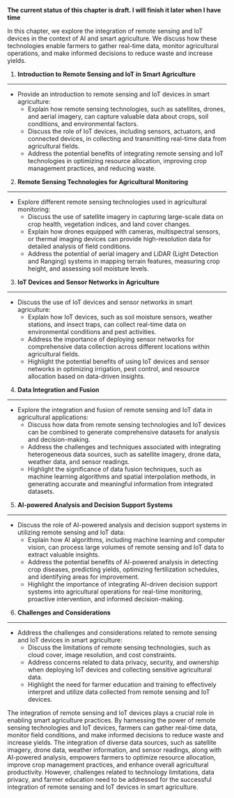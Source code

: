 **The current status of this chapter is draft. I will finish it later when I have time**

In this chapter, we explore the integration of remote sensing and IoT devices in the context of AI and smart agriculture. We discuss how these technologies enable farmers to gather real-time data, monitor agricultural operations, and make informed decisions to reduce waste and increase yields.

1. **Introduction to Remote Sensing and IoT in Smart Agriculture**
------------------------------------------------------------------

* Provide an introduction to remote sensing and IoT devices in smart agriculture:
  * Explain how remote sensing technologies, such as satellites, drones, and aerial imagery, can capture valuable data about crops, soil conditions, and environmental factors.
  * Discuss the role of IoT devices, including sensors, actuators, and connected devices, in collecting and transmitting real-time data from agricultural fields.
  * Address the potential benefits of integrating remote sensing and IoT technologies in optimizing resource allocation, improving crop management practices, and reducing waste.

2. **Remote Sensing Technologies for Agricultural Monitoring**
--------------------------------------------------------------

* Explore different remote sensing technologies used in agricultural monitoring:
  * Discuss the use of satellite imagery in capturing large-scale data on crop health, vegetation indices, and land cover changes.
  * Explain how drones equipped with cameras, multispectral sensors, or thermal imaging devices can provide high-resolution data for detailed analysis of field conditions.
  * Address the potential of aerial imagery and LiDAR (Light Detection and Ranging) systems in mapping terrain features, measuring crop height, and assessing soil moisture levels.

3. **IoT Devices and Sensor Networks in Agriculture**
-----------------------------------------------------

* Discuss the use of IoT devices and sensor networks in smart agriculture:
  * Explain how IoT devices, such as soil moisture sensors, weather stations, and insect traps, can collect real-time data on environmental conditions and pest activities.
  * Address the importance of deploying sensor networks for comprehensive data collection across different locations within agricultural fields.
  * Highlight the potential benefits of using IoT devices and sensor networks in optimizing irrigation, pest control, and resource allocation based on data-driven insights.

4. **Data Integration and Fusion**
----------------------------------

* Explore the integration and fusion of remote sensing and IoT data in agricultural applications:
  * Discuss how data from remote sensing technologies and IoT devices can be combined to generate comprehensive datasets for analysis and decision-making.
  * Address the challenges and techniques associated with integrating heterogeneous data sources, such as satellite imagery, drone data, weather data, and sensor readings.
  * Highlight the significance of data fusion techniques, such as machine learning algorithms and spatial interpolation methods, in generating accurate and meaningful information from integrated datasets.

5. **AI-powered Analysis and Decision Support Systems**
-------------------------------------------------------

* Discuss the role of AI-powered analysis and decision support systems in utilizing remote sensing and IoT data:
  * Explain how AI algorithms, including machine learning and computer vision, can process large volumes of remote sensing and IoT data to extract valuable insights.
  * Address the potential benefits of AI-powered analysis in detecting crop diseases, predicting yields, optimizing fertilization schedules, and identifying areas for improvement.
  * Highlight the importance of integrating AI-driven decision support systems into agricultural operations for real-time monitoring, proactive intervention, and informed decision-making.

6. **Challenges and Considerations**
------------------------------------

* Address the challenges and considerations related to remote sensing and IoT devices in smart agriculture:
  * Discuss the limitations of remote sensing technologies, such as cloud cover, image resolution, and cost constraints.
  * Address concerns related to data privacy, security, and ownership when deploying IoT devices and collecting sensitive agricultural data.
  * Highlight the need for farmer education and training to effectively interpret and utilize data collected from remote sensing and IoT devices.

The integration of remote sensing and IoT devices plays a crucial role in enabling smart agriculture practices. By harnessing the power of remote sensing technologies and IoT devices, farmers can gather real-time data, monitor field conditions, and make informed decisions to reduce waste and increase yields. The integration of diverse data sources, such as satellite imagery, drone data, weather information, and sensor readings, along with AI-powered analysis, empowers farmers to optimize resource allocation, improve crop management practices, and enhance overall agricultural productivity. However, challenges related to technology limitations, data privacy, and farmer education need to be addressed for the successful integration of remote sensing and IoT devices in smart agriculture.
